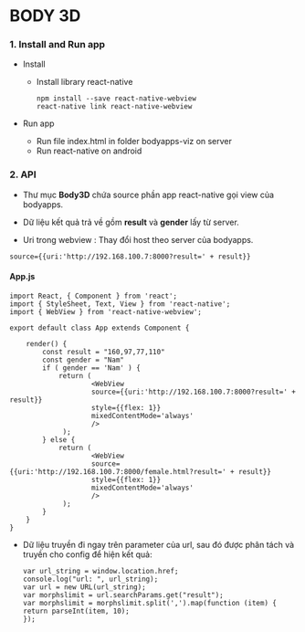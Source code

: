 # BODY 3D

### 1. Install and Run app

- Install

  - Install library react-native

    ```
    npm install --save react-native-webview
    react-native link react-native-webview
    ```

- Run app
  - Run file index.html in folder bodyapps-viz on server
  - Run react-native on android

### 2. API

- Thư mục **Body3D** chứa source phần app react-native gọi view của bodyapps.

- Dữ liệu kết quả trả về gồm **result** và **gender** lấy từ server.

- Uri trong webview : Thay đổi host theo server của bodyapps.

```
source={{uri:'http://192.168.100.7:8000?result=' + result}}
```

#### App.js

```
import React, { Component } from 'react';
import { StyleSheet, Text, View } from 'react-native';
import { WebView } from 'react-native-webview';

export default class App extends Component {

    render() {
        const result = "160,97,77,110"
        const gender = "Nam"
        if ( gender == 'Nam' ) {
            return (
                    <WebView
                    source={{uri:'http://192.168.100.7:8000?result=' + result}}
                    style={{flex: 1}}
                    mixedContentMode='always'
                    />
             );
        } else {
            return (
                    <WebView
                    source={{uri:'http://192.168.100.7:8000/female.html?result=' + result}}
                    style={{flex: 1}}
                    mixedContentMode='always'
                    />
             );
        }
    }
}
```

- Dữ liệu truyền đi ngay trên parameter của url, sau đó được phân tách và truyền cho config để hiện kết quả:

  ```
  var url_string = window.location.href;
  console.log("url: ", url_string);
  var url = new URL(url_string);
  var morphslimit = url.searchParams.get("result");
  var morphslimit = morphslimit.split(',').map(function (item) {
  return parseInt(item, 10);
  });
  ```

  




